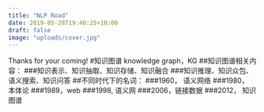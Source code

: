 ```yaml
---
title: "NLP Road"
date: 2019-05-28T19:40:25+10:00
draft: false
image: "uploads/cover.jpg"
---
```

Thanks for your coming!
#知识图谱  knowledge graph，KG
##知识图谱相关内容：
###知识表示、知识抽取、知识存储、知识融合
###知识推理、知识众包、语义搜索、知识问答
##不同时代下的名词：
###1960， 语义网络
###1980， 本体论
###1989，web
###1998, 语义网
###2006，链接数据
###2012， 知识图谱
